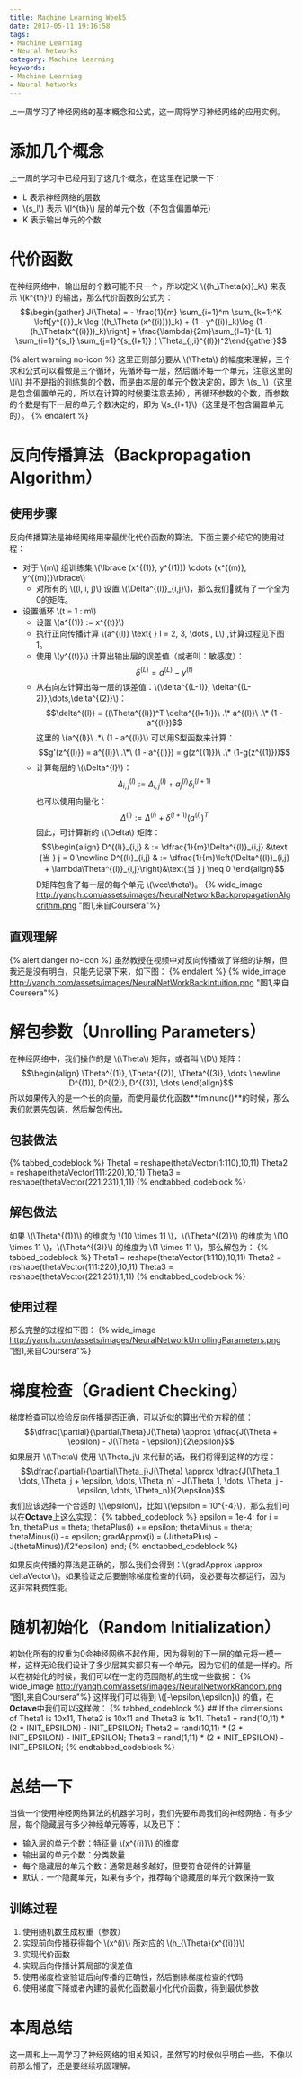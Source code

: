```yaml
---
title: Machine Learning Week5
date: 2017-05-11 19:16:58
tags:
- Machine Learning
- Neural Networks
category: Machine Learning
keywords:
- Machine Learning
- Neural Networks
---
```


上一周学习了神经网络的基本概念和公式，这一周将学习神经网络的应用实例。

<!-- more -->

<!-- toc -->

<script type="text/javascript" src="http://cdn.mathjax.org/mathjax/latest/MathJax.js?config=default"></script>

# 添加几个概念

上一周的学习中已经用到了这几个概念，在这里在记录一下：
- L 表示神经网络的层数
- \\(s_l\\) 表示 \\(l^{th}\\) 层的单元个数（不包含偏置单元）
- K 表示输出单元的个数

# 代价函数

在神经网络中，输出层的个数可能不只一个，所以定义 \\({h_\Theta(x)}_k\\) 来表示 \\(k^{th}\\) 的输出，那么代价函数的公式为：
$$\begin{gather} J(\Theta) = - \frac{1}{m} \sum_{i=1}^m \sum_{k=1}^K \left[y^{(i)}_k \log ((h_\Theta (x^{(i)}))_k) + (1 - y^{(i)}_k)\log (1 - (h_\Theta(x^{(i)}))_k)\right] + \frac{\lambda}{2m}\sum_{l=1}^{L-1} \sum_{i=1}^{s_l} \sum_{j=1}^{s_{l+1}} ( \Theta_{j,i}^{(l)})^2\end{gather}$$

{% alert warning no-icon %}
这里正则部分要从 \\(\Theta\\) 的幅度来理解，三个求和公式可以看做是三个循环，先循环每一层，然后循环每一个单元，注意这里的 \\(i\\) 并不是指的训练集的个数，而是由本层的单元个数决定的，即为 \\(s_l\\)（这里是包含偏置单元的，所以在计算的时候要注意去掉），再循环参数的个数，而参数的个数是有下一层的单元个数决定的，即为 \\(s_{l+1}\\)（这里是不包含偏置单元的）。
{% endalert %}

# 反向传播算法（Backpropagation Algorithm）
## 使用步骤
反向传播算法是神经网络用来最优化代价函数的算法。下面主要介绍它的使用过程：

- 对于 \\(m\\) 组训练集 \\(\lbrace (x^{(1)}, y^{(1)}) \cdots (x^{(m)}, y^{(m)})\rbrace\\)
    - 对所有的 \\((l, i, j)\\) 设置 \\(\Delta^{(l)}_{i,j}\\)，那么我们就有了一个全为0的矩阵。
- 设置循环 \\(t = 1 : m\\)
    - 设置 \\(a^{(1)} := x^{(t)}\\)
    - 执行正向传播计算 \\(a^{(l)} \text{  } l = 2, 3, \dots , L\\) ,计算过程见下图1。
    - 使用 \\(y^{(t)}\\) 计算出输出层的误差值（或者叫：敏感度）：
    $$\delta^{(L)} = a^{(L)} - y^{(t)}$$
    - 从右向左计算出每一层的误差值：\\(\delta^{(L-1)}, \delta^{(L-2)},\dots,\delta^{(2)}\\)：$$\delta^{(l)} = ((\Theta^{(l)})^T \delta^{(l+1)})\ .\* a^{(l)}\ .\* (1 - a^{(l)})$$ 这里的 \\(a^{(l)}\ .\*\ (1 - a^{(l)}\\) 可以用S型函数来计算：$$g'(z^{(l)}) = a^{(l)}\ .\*\ (1 - a^{(l)}) = g(z^{(1)})\ .\* (1-g(z^{(1)}))$$
    - 计算每层的 \\(\Delta^{l}\\)：$$\Delta^{(l)}_{i,j} := \Delta^{(l)}_{i,j} + a_j^{(l)} \delta_i^{(l+1)}$$ 也可以使用向量化：$$\Delta^{(l)} := \Delta^{(l)} + \delta^{(l+1)}(a^{(l)})^T$$ 因此，可计算新的 \\(\Delta\\) 矩阵：$$\begin{align} D^{(l)}_{i,j} & := \dfrac{1}{m}\Delta^{(l)}_{i,j} &\text {当 } j = 0 \newline D^{(l)}_{i,j} & := \dfrac{1}{m}\left(\Delta^{(l)}_{i,j} + \lambda\Theta^{(l)}_{i,j}\right)&\text{当 } j \neq 0  \end{align}$$ D矩阵包含了每一层的每个单元 \\(\vec\theta\\)。
{% wide_image http://yanqh.com/assets/images/NeuralNetworkBackpropagationAlgorithm.png "图1,来自Coursera"%}


## 直观理解

{% alert danger no-icon %}
虽然教授在视频中对反向传播做了详细的讲解，但我还是没有明白，只能先记录下来，如下图：
{% endalert %}
{% wide_image http://yanqh.com/assets/images/NeuralNetWorkBackIntuition.png "图1,来自Coursera"%}

# 解包参数（Unrolling Parameters）
在神经网络中，我们操作的是 \\(\Theta\\) 矩阵，或者叫 \\(D\\) 矩阵：$$\begin{align} \Theta^{(1)}, \Theta^{(2)}, \Theta^{(3)}, \dots \newline D^{(1)}, D^{(2)}, D^{(3)}, \dots \end{align}$$ 所以如果传入的是一个长的向量，而使用最优化函数**fminunc()**的时候，那么我们就要先包装，然后解包传出。
## 包装做法

{% tabbed_codeblock %}
      <!-- tab Octave -->
        Theta1 = reshape(thetaVector(1:110),10,11)
        Theta2 = reshape(thetaVector(111:220),10,11)
        Theta3 = reshape(thetaVector(221:231),1,11)
      <!-- endtab -->
{% endtabbed_codeblock %}

## 解包做法
如果 \\(\Theta^{(1)}\\) 的维度为  \\(10 \times 11 \\)，\\(\Theta^{(2)}\\) 的维度为  \\(10 \times 11 \\)，\\(\Theta^{(3)}\\) 的维度为  \\(1 \times 11 \\)，那么解包为：
{% tabbed_codeblock %}
      <!-- tab Octave -->
        Theta1 = reshape(thetaVector(1:110),10,11)
        Theta2 = reshape(thetaVector(111:220),10,11)
        Theta3 = reshape(thetaVector(221:231),1,11)
      <!-- endtab -->
{% endtabbed_codeblock %}

## 使用过程
那么完整的过程如下图：
{% wide_image http://yanqh.com/assets/images/NeuralNetworkUnrollingParameters.png "图1,来自Coursera"%}

# 梯度检查（Gradient Checking）

梯度检查可以检验反向传播是否正确，可以近似的算出代价方程的值：
$$\dfrac{\partial}{\partial\Theta}J(\Theta) \approx \dfrac{J(\Theta + \epsilon) - J(\Theta - \epsilon)}{2\epsilon}$$ 如果展开 \\(\Theta\\) 使用 \\(\Theta_j\\) 来代替的话，我们将得到这样的方程：$$\dfrac{\partial}{\partial\Theta_j}J(\Theta) \approx \dfrac{J(\Theta_1, \dots, \Theta_j + \epsilon, \dots, \Theta_n) - J(\Theta_1, \dots, \Theta_j - \epsilon, \dots, \Theta_n)}{2\epsilon}$$
我们应该选择一个合适的 \\(\epsilon\\)，比如 \\(\epsilon = 10^{-4}\\)，那么我们可以在**Octave**上这么实现：
{% tabbed_codeblock %}
      <!-- tab Octave -->
        epsilon = 1e-4;
        for i = 1:n,
            thetaPlus = theta;
            thetaPlus(i) += epsilon;
            thetaMinus = theta;
            thetaMinus(i) -= epsilon;
            gradApprox(i) = (J(thetaPlus) - J(thetaMinus))/(2*epsilon)
        end;
      <!-- endtab -->
{% endtabbed_codeblock %}

如果反向传播的算法是正确的，那么我们会得到：\\(gradApprox \approx deltaVector\\)。如果验证之后要删除梯度检查的代码，没必要每次都运行，因为这非常耗费性能。

# 随机初始化（Random Initialization）

初始化所有的权重为0会神经网络不起作用，因为得到的下一层的单元将一模一样，这样无论我们设计了多少层其实都只有一个单元，因为它们的值是一样的。所以在初始化的时候，我们可以在一定的范围随机的生成一些数据：
{% wide_image http://yanqh.com/assets/images/NeuralNetworkRandom.png "图1,来自Coursera"%}
这样我们可以得到 \\([-\epsilon,\epsilon]\\) 的值，在**Octave**中我们可以这样做：
{% tabbed_codeblock %}
      <!-- tab Octave -->
        ## If the dimensions of Theta1 is 10x11, Theta2 is 10x11 and Theta3 is 1x11.
        Theta1 = rand(10,11) * (2 * INIT_EPSILON) - INIT_EPSILON;
        Theta2 = rand(10,11) * (2 * INIT_EPSILON) - INIT_EPSILON;
        Theta3 = rand(1,11) * (2 * INIT_EPSILON) - INIT_EPSILON;
      <!-- endtab -->
{% endtabbed_codeblock %}

# 总结一下

当做一个使用神经网络算法的机器学习时，我们先要布局我们的神经网络：有多少层，每个隐藏层有多少神经单元等等，以及已下：
- 输入层的单元个数：特征量 \\(x^{(i)}\\) 的维度
- 输出层的单元个数：分类数量
- 每个隐藏层的单元个数：通常是越多越好，但要符合硬件的计算量
- 默认：一个隐藏单元，如果有多个，推荐每个隐藏层的单元个数保持一致

## 训练过程

1. 使用随机数生成权重（参数）
2. 实现前向传播获得每个 \\(x^(i)\\) 所对应的 \\(h_{\Theta}(x^{(i)})\\)
3. 实现代价函数
4. 实现后向传播计算局部的误差值
5. 使用梯度检查验证后向传播的正确性，然后删除梯度检查的代码
6. 使用梯度下降或者內建的最优化函数最小化代价函数，得到最优参数

# 本周总结

这一周和上一周学习了神经网络的相关知识，虽然写的时候似乎明白一些，不像以前那么懵了，还是要继续巩固理解。


